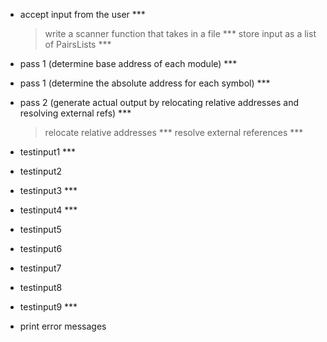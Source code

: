 

- accept input from the user ***
    > write a scanner function that takes in a file ***
    > store input as a list of PairsLists ***
- pass 1 (determine base address of each module) ***
- pass 1 (determine the absolute address for each symbol) ***
- pass 2 (generate actual output by relocating relative addresses and resolving external refs) ***
    > relocate relative addresses ***
    > resolve external references ***


- testinput1 ***
- testinput2 
- testinput3 ***
- testinput4 ***
- testinput5 
- testinput6 
- testinput7 
- testinput8 
- testinput9 ***


- print error messages 





